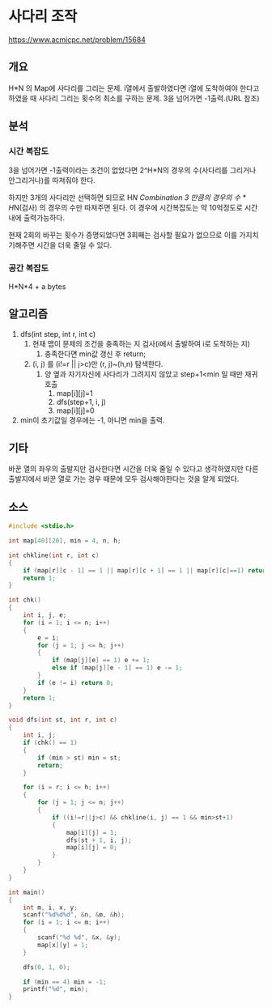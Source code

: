 # 사다리 조작

https://www.acmicpc.net/problem/15684

## 개요

H*N 의 Map에 사다리를 그리는 문제.  i열에서 출발하였다면 i열에 도착하여야 한다고 하였을 때 사다리 그리는 횟수의 최소를 구하는 문제. 3을 넘어가면 -1출력.(URL 참조)

## 분석

### 시간 복잡도

3을 넘어가면 -1출력이라는 조건이 없었다면 2^H*N의 경우의 수(사다리를 그리거나 안그리거나)를 따져줘야 한다.

하지만 3개의 사다리만 선택하면 되므로 H*N Combination 3 만큼의 경우의 수 * H*N(검사) 의 경우의 수만 따져주면 된다. 이 경우에 시간복잡도는 약 10억정도로 시간 내에 출력가능하다. 

현재 2회의 바꾸는 횟수가 증명되었다면 3회째는 검사할 필요가 없으므로 이를 가지치기해주면 시간을 더욱 줄일 수 있다.

### 공간 복잡도

H\*N*4 + a bytes

## 알고리즘

1. dfs(int step, int r, int c)
   1. 현재 맵이 문제의 조건을 충족하는 지 검사(i에서 출발하여 i로 도착하는 지)
      1. 충족한다면 min값 갱신 후 return;
   2. (i, j) 를 (i!=r || j>c)만 (r, j)~(h,n) 탐색한다.
      1. 양 옆과 자기자신에 사다리가 그려지지 않았고 step+1<min 일 때만 재귀호출
         1. map\[i][j]=1
         2. dfs(step+1, i, j)
         3. map\[i][j]=0
2. min이 초기값일 경우에는 -1, 아니면 min을 출력.

## 기타

바꾼 열의 좌우의 출발지만 검사한다면 시간을 더욱 줄일 수 있다고 생각하였지만 다른 출발지에서 바꾼 열로 가는 경우 때문에 모두 검사해야한다는 것을 알게 되었다.

## 소스

```c
#include <stdio.h>

int map[40][20], min = 4, n, h;

int chkline(int r, int c)
{
	if (map[r][c - 1] == 1 || map[r][c + 1] == 1 || map[r][c]==1) return 0;
	return 1;
}

int chk()
{
	int i, j, e;
	for (i = 1; i <= n; i++)
	{
		e = i;
		for (j = 1; j <= h; j++)
		{
			if (map[j][e] == 1) e += 1;
			else if (map[j][e - 1] == 1) e -= 1;
		}
		if (e != i) return 0;
	}
	return 1;
}

void dfs(int st, int r, int c)
{
	int i, j;
	if (chk() == 1)
	{
		if (min > st) min = st;
		return;
	}

	for (i = r; i <= h; i++)
	{
		for (j = 1; j <= n; j++)
		{
			if ((i!=r||j>c) && chkline(i, j) == 1 && min>st+1)
			{
				map[i][j] = 1;
				dfs(st + 1, i, j);
				map[i][j] = 0;
			}
		}
	}
}

int main()
{
	int m, i, x, y;
	scanf("%d%d%d", &n, &m, &h);
	for (i = 1; i <= m; i++)
	{
		scanf("%d %d", &x, &y);
		map[x][y] = 1;
	}

	dfs(0, 1, 0);

	if (min == 4) min = -1;
	printf("%d", min);
}
```

